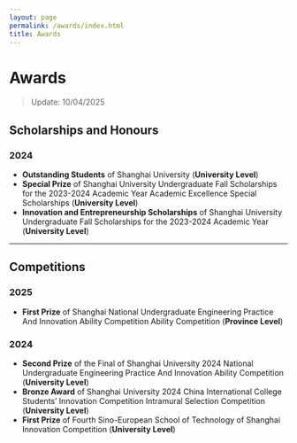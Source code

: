 ```yaml
---
layout: page
permalink: /awards/index.html
title: Awards
---
```


# Awards
> Update: 10/04/2025

## Scholarships and Honours
### 2024
- **Outstanding Students** of Shanghai University (**University Level**)
- **Special Prize** of Shanghai University Undergraduate Fall Scholarships for the 2023-2024 Academic Year Academic Excellence Special Scholarships (**University Level**)
- **Innovation and Entrepreneurship Scholarships** of Shanghai University Undergraduate Fall Scholarships for the 2023-2024 Academic Year  (**University Level**)

---

## Competitions
### 2025
- **First Prize** of Shanghai National Undergraduate Engineering Practice And Innovation Ability Competition Ability Competition (**Province Level**)

### 2024
- **Second Prize** of the Final of Shanghai University 2024 National Undergraduate Engineering Practice And Innovation Ability Competition (**University Level**)
- **Bronze Award** of Shanghai University 2024 China International College Students’ Innovation Competition Intramural Selection Competition (**University Level**)
- **First Prize** of Fourth Sino-European School of Technology of Shanghai Innovation Competition (**University Level**)
